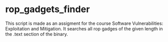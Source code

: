 # rop_gadgets_finder
This script is made as an assigment for the course Software Vulnerabilities: Exploitation and Mitigation. It searches all rop gadges of the given length in the .text section of the binary.
